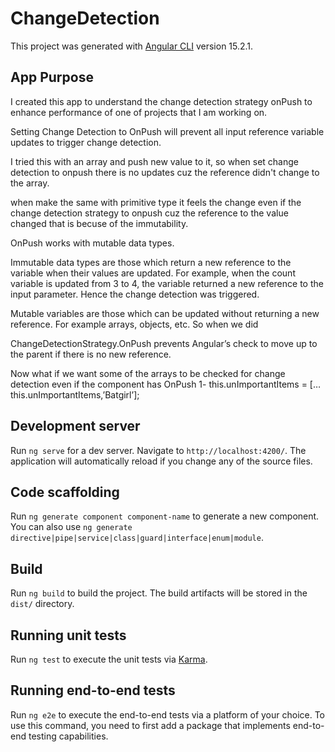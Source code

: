 # ChangeDetection
This project was generated with [Angular CLI](https://github.com/angular/angular-cli) version 15.2.1.
## App Purpose 
I created this app to understand the change detection strategy onPush  to enhance performance of one of projects that I am working on.

Setting Change Detection to OnPush will prevent all input reference variable updates to trigger change detection.

I tried this with an array and push new value to it, so when set change detection to onpush there is no updates  cuz the reference didn't change  to the array.

when make the same  with primitive type it feels the change even if the change detection strategy to onpush cuz the reference to the value changed  that is becuse of the immutability.

OnPush works with mutable data types.

Immutable data types are those which return a new reference to the variable when their values are updated. For example, when the count variable is updated from 3 to 4, the variable returned a new reference to the input parameter. Hence the change detection was triggered.

Mutable variables are those which can be updated without returning a new reference. For example arrays, objects, etc. So when we did

ChangeDetectionStrategy.OnPush prevents Angular’s check to move up to the parent if there is no new reference. 

Now what if we want some of the arrays to be checked for change detection even if the component has OnPush
1- this.unImportantItems = […this.unImportantItems,’Batgirl’];

## Development server

Run `ng serve` for a dev server. Navigate to `http://localhost:4200/`. The application will automatically reload if you change any of the source files.

## Code scaffolding

Run `ng generate component component-name` to generate a new component. You can also use `ng generate directive|pipe|service|class|guard|interface|enum|module`.

## Build

Run `ng build` to build the project. The build artifacts will be stored in the `dist/` directory.

## Running unit tests

Run `ng test` to execute the unit tests via [Karma](https://karma-runner.github.io).

## Running end-to-end tests

Run `ng e2e` to execute the end-to-end tests via a platform of your choice. To use this command, you need to first add a package that implements end-to-end testing capabilities.




